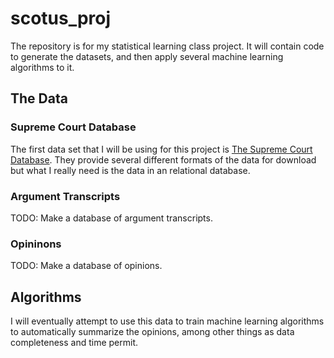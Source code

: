 # scotus_proj
The repository is for my statistical learning class project. It will contain code to generate the datasets, and then apply several machine learning algorithms to it.

## The Data

### Supreme Court Database
The first data set that I will be using for this project is [The Supreme Court Database](http://supremecourtdatabase.org/index.php). They provide several different formats of the data for download but what I really need is the data in an relational database.

### Argument Transcripts
TODO: Make a database of argument transcripts.

### Opininons
TODO: Make a database of opinions.

## Algorithms
I will eventually attempt to use this data to train machine learning algorithms to automatically summarize the opinions, among other things as data completeness and time permit.
